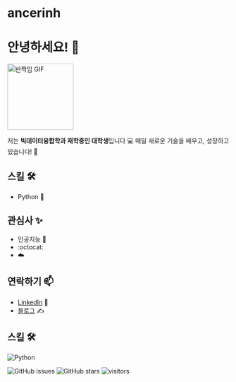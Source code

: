 # ancerinh
# 안녕하세요! :wave: 
<img src="https://s2.ezgif.com/tmp/ezgif-2-96cdbce89b.gif" alt="반짝임 GIF" width="150"/>


저는 **빅데이터융합학과 재학중인 대학생**입니다 :computer: 매일 새로운 기술을 배우고, 성장하고 있습니다! :rocket:

## 스킬 :hammer_and_wrench:
- Python :snake:


## 관심사 :sparkles:
- 인공지능 :robot:
-  :octocat: 
-  ☁️ 

## 연락하기 :mailbox:
- [LinkedIn](https://linkedin.com/in/ancerinh) :briefcase:
- [블로그](https://velog.io/@ancerinh/posts) :writing_hand:

## 스킬 :hammer_and_wrench:
![Python](https://img.shields.io/badge/Python-3776AB?style=for-the-badge&logo=python&logoColor=white)

![GitHub issues](https://img.shields.io/github/issues/ancerinh/ancerinh)
![GitHub stars](https://img.shields.io/github/stars/ancerinh/ancerinh?style=social)
![visitors](https://hits.seeyoufarm.com/api/count/incr/badge.svg?url=https://github.com/ancerinh&count_bg=%2379C83D&title_bg=%23555555&icon=github.svg&icon_color=%23E7E7E7&title=visits&edge_flat=false)



<!---
ancerin/ancerin is a ✨ special ✨ repository because its `README.md` (this file) appears on your GitHub profile.
You can click the Preview link to take a look at your changes.
--->

<!---
ancerinh/ancerinh is a ✨ special ✨ repository because its `README.md` (this file) appears on your GitHub profile.
You can click the Preview link to take a look at your changes.
--->

